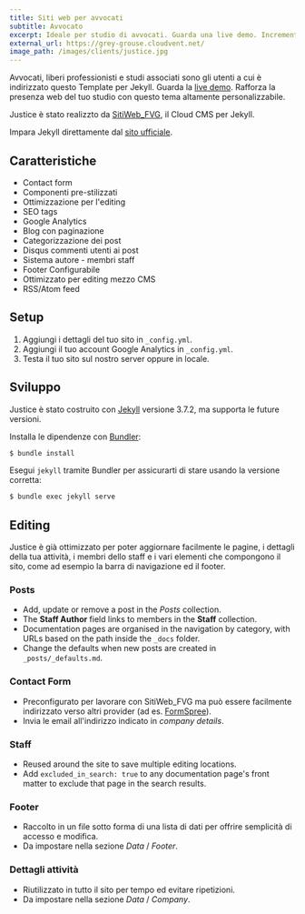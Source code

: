 ```yaml
---
title: Siti web per avvocati
subtitle: Avvocato
excerpt: Ideale per studio di avvocati. Guarda una live demo. Incrementa la presenza web della tua attività con questo tema personalizzabile a piacere.
external_url: https://grey-grouse.cloudvent.net/
image_path: /images/clients/justice.jpg
---
```

Avvocati, liberi professionisti e studi associati sono gli utenti a cui è indirizzato questo Template per Jekyll. Guarda la [live demo](https://grey-grouse.cloudvent.net/).
Rafforza la presenza web del tuo studio con questo tema altamente personalizzabile.

Justice è stato realizzto da [SitiWeb_FVG](/), il Cloud CMS per Jekyll.

Impara Jekyll direttamente dal [sito ufficiale](https://jekyllrb.com/).

## Caratteristiche

* Contact form
* Componenti pre-stilizzati
* Ottimizzazione per l'editing
* SEO tags
* Google Analytics
* Blog con paginazione
* Categorizzazione dei post
* Disqus commenti utenti ai post
* Sistema autore - membri staff
* Footer Configurabile
* Ottimizzato per editing mezzo CMS
* RSS/Atom feed

## Setup

1. Aggiungi i dettagli del tuo sito in `_config.yml`.
2. Aggiungi il tuo account Google Analytics in `_config.yml`.
3. Testa il tuo sito sul nostro server oppure in locale.

## Sviluppo

Justice è stato costruito con [Jekyll](http://jekyllrb.com/) versione 3.7.2, ma supporta le future versioni.

Installa le dipendenze con [Bundler](http://bundler.io/):

~~~bash
$ bundle install
~~~

Esegui `jekyll` tramite Bundler per assicurarti di stare usando la versione corretta:

~~~bash
$ bundle exec jekyll serve
~~~

## Editing

Justice è già ottimizzato per poter aggiornare facilmente le pagine, i dettagli della tua attività, i membri dello staff e i vari elementi che compongono il sito, come ad esempio la barra di navigazione ed il footer.

### Posts

* Add, update or remove a post in the *Posts* collection.
* The **Staff Author** field links to members in the **Staff** collection.
* Documentation pages are organised in the navigation by category, with URLs based on the path inside the `_docs` folder.
* Change the defaults when new posts are created in `_posts/_defaults.md`.

### Contact Form

* Preconfigurato per lavorare con SitiWeb_FVG ma può essere facilmente indirizzato verso altri provider (ad es. [FormSpree](https://formspree.io/)).
* Invia le email all'indirizzo indicato in *company details*.

### Staff

* Reused around the site to save multiple editing locations.
* Add `excluded_in_search: true` to any documentation page's front matter to exclude that page in the search results.

### Footer

* Raccolto in un file sotto forma di una lista di dati per offrire semplicità di accesso e modifica.
* Da impostare nella sezione *Data* / *Footer*.

### Dettagli attività

* Riutilizzato in tutto il sito per tempo ed evitare ripetizioni.
* Da impostare nella sezione *Data* / *Company*.

